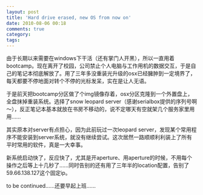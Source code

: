 ```yaml
---
layout: post
title: 'Hard drive erased, new OS from now on'
date: 2010-08-06 00:18
comments: true
category: 
tags:
---
```

    

由于长期以来需要在windows下干活（还有掌门人开黑），所以一直用着bootcamp。现在离开了校园，公司禁止个人电脑与工作用机的数据交互，于是自己的笔记本彻底解放了。用了三年多没重装光升级的osx已经臃肿到一定境界了，每天都要不停地面对转个不停的光标发呆，实在是让人无语。

于是前天把bootcamp分区做了个img镜像存着，osx分区克隆到一个外置盘上，全盘抹掉重装系统。选择了snow leopard server（感谢serialbox提供的序列号啊～），反正笔记本基本就放在书房不移动的，说不定哪天有空就架几个服务家里用用……

其实原本对server有点担心，因为此前玩过一次leopard server，发现某个常用程序不能安装到server系统，就没有继续尝试。这次居然一路顺顺利利装上了所有平时常用的软件，真是一大幸事。

新系统启动快了，反应快了，尤其是开aperture、用aperture的时候，不用每个操作之后等上十几秒了……同时告别的还有用了三年半的location配置，告别了59.66.138.127这个固定ip。

to be continued……还要早起上班……
